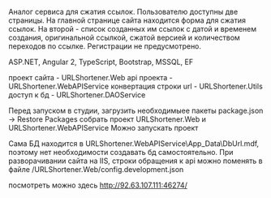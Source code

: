 Аналог сервиса для сжатия ссылок. Пользователю доступны две страницы. На главной странице сайта находится форма для сжатия ссылок. На второй - список созданных им ссылок с датой и временем создания, оригинальной ссылкой, сжатой версией и количеством переходов по ссылке.
Регистрации не предусмотрено.

ASP.NET, Angular 2, TypeScript, Bootstrap, MSSQL, EF

проект сайта              - URLShortener.Web
api проекта               - URLShortener.WebAPIService
конвертация строки url    - URLShortener.Utils
доступ к бд               - URLShortener.DAOService

Перед запуском в студии, загрузить необходимыее пакеты 
package.json -> Restore Packages
собрать проект URLShortener.Web и URLShortener.WebAPIService
Можно запускать проект

Сама БД находится в URLShortener.WebAPIService\App_Data\DbUrl.mdf, поэтому нет необходимости создавать бд самостоятельно. 
При разворачивании сайта на IIS, строки обращения к api можно поменять в файле /URLShortener.Web/config.development.json

посмотреть можно здесь http://92.63.107.111:46274/
